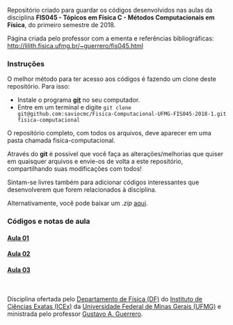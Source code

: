 Repositório criado para guardar os códigos desenvolvidos nas aulas da disciplina **FIS045 - Tópicos em Física C - Métodos Computacionais em Física**, do primeiro semestre de 2018.

Página criada pelo professor com a ementa e referências bibliográficas:
http://lilith.fisica.ufmg.br/~guerrero/fis045.html

### Instruções

O melhor método para ter acesso aos códigos é fazendo um clone deste repositório.
Para isso:
* Instale o programa [**git**](https://git-scm.com/downloads) no seu computador.
* Entre em um terminal e digite ``git clone git@github.com:saviocmc/Fisica-Computacional-UFMG-FIS045-2018-1.git fisica-computacional``

O repositório completo, com todos os arquivos, deve aparecer em uma pasta chamada fisica-computacional.

Através do **git** é possível que você faça as alterações/melhorias que quiser em quaisquer arquivos e envie-os de volta a este repositório, compartilhando suas modificações com todos!

Sintam-se livres também para adicionar códigos interessantes que desenvolverem que forem relacionados à disciplina.

Alternativamente, você pode baixar um *.zip* [aqui](https://github.com/saviocmc/FIS045-2017-1/archive/master.zip).

### Códigos e notas de aula
#### [Aula 01](aula01)
#### [Aula 02](aula02)
#### [Aula 03](aula03)

<br/>

Disciplina ofertada pelo [Departamento de Física (DF)](http://www.fisica.ufmg.br) do [Instituto de Ciências Exatas (ICEx)](http://www.icex.ufmg.br) da 
[Universidade Federal de Minas Gerais (UFMG)](http://ufmg.br) e ministrada pelo professor [Gustavo A. Guerrero](http://lilith.fisica.ufmg.br/~guerrero).
